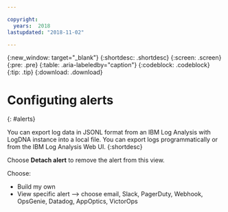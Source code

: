 ```yaml
---

copyright:
  years:  2018
lastupdated: "2018-11-02"

---
```


{:new_window: target="_blank"}
{:shortdesc: .shortdesc}
{:screen: .screen}
{:pre: .pre}
{:table: .aria-labeledby="caption"}
{:codeblock: .codeblock}
{:tip: .tip}
{:download: .download}

 
# Configuting alerts
{: #alerts}

You can export log data in JSONL format from an IBM Log Analysis with LogDNA instance into a local file. You can export logs programmatically or from the IBM Log Analysis Web UI. 
{:shortdesc}






Choose **Detach alert** to remove the alert from this view.

Choose: 
- Build my own
- View specific alert --> choose email, Slack, PagerDuty, Webhook, OpsGenie, Datadog, AppOptics, VictorOps

